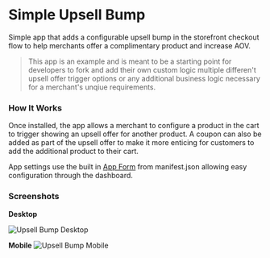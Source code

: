 # Simple Upsell Bump

Simple app that adds a configurable upsell bump in the storefront checkout flow to help merchants offer a complimentary product and increase AOV. 


> This app is an example and is meant to be a starting point for developers to fork and add their own custom logic multiple differen't upsell offer trigger options or any additional business logic necessary for a merchant's unqiue requirements. 


### How It Works

Once installed, the app allows a merchant to configure a product in the cart to trigger showing an upsell offer for another product. A coupon can also be added as part of the upsell offer to make it more enticing for customers to add the additional product to their cart. 


App settings use the built in [App Form](https://developers.29next.com/docs/apps/manifest/) from manifest.json allowing easy configuration through the dashboard. 


### Screenshots

**Desktop**

![Upsell Bump Desktop](/29next/simple-upsell-bump/assets/desktop.jpg)

**Mobile**
![Upsell Bump Mobile](/29next/simple-upsell-bump/assets/mobile.jpg)
